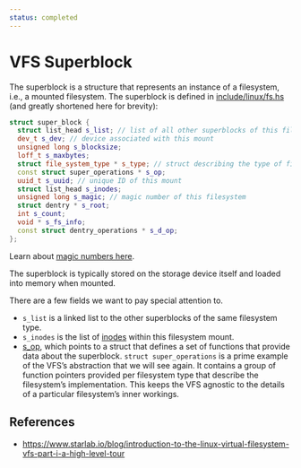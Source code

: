 ```yaml
---
status: completed
---
```


# VFS Superblock

The superblock is a structure that represents an instance of a filesystem, i.e., a mounted filesystem. The superblock is defined in [include/linux/fs.hs](https://elixir.bootlin.com/linux/v5.7-rc4/source/include/linux/fs.h#L1430) (and greatly shortened here for brevity):

```cpp
struct super_block {
  struct list_head s_list; // list of all other superblocks of this filesystem type
  dev_t s_dev; // device associated with this mount
  unsigned long s_blocksize;
  loff_t s_maxbytes;
  struct file_system_type * s_type; // struct describing the type of filesystem this mount represents
  const struct super_operations * s_op;
  uuid_t s_uuid; // unique ID of this mount
  struct list_head s_inodes;
  unsigned long s_magic; // magic number of this filesystem
  struct dentry * s_root;
  int s_count;
  void * s_fs_info;
  const struct dentry_operations * s_d_op;
};
```

Learn about [magic numbers here](https://superuser.com/questions/239088/whats-a-file-systems-magic-number-in-a-super-block).

The superblock is typically stored on the storage device itself and loaded into memory when mounted.

There are a few fields we want to pay special attention to.

- `s_list` is a linked list to the other superblocks of the same filesystem type.
- `s_inodes` is the list of [inodes](/linux/vfs/inode) within this filesystem mount.
- [s_op](https://elixir.bootlin.com/linux/v5.7-rc4/source/include/linux/fs.h#L1947), which points to a struct that defines a set of functions that provide data about the superblock. `struct super_operations` is a prime example of the VFS’s abstraction that we will see again. It contains a group of function pointers provided per filesystem type that describe the filesystem’s implementation. This keeps the VFS agnostic to the details of a particular filesystem’s inner workings.

## References

- https://www.starlab.io/blog/introduction-to-the-linux-virtual-filesystem-vfs-part-i-a-high-level-tour
